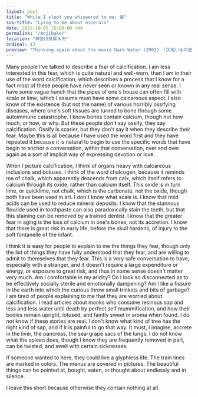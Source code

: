 ```yaml
---
layout: post
title: "While I slept you whispered to me: 妛"
sub-title: "Lying to me about minerals"
date: 2022-10-05 15:00:00 +09
permalink: "/mojibake/"
location: "神奈川県厚木市"
ordinal: 13
preview: "Thinking again about the movie Dark Water (2002) 「仄暗い水の底から」, which I have seen, but not Dark Water (2005) or Dark Waters (2019)."
---
```

Many people I've talked to describe a fear of calcification. I am less interested in this fear, which is quite natural and well-worn, than I am in their use of the word calcification, which describes a process that I know for a fact most of these people have never seen or known in any real sense. I have some vague hunch that the pipes of one's house can often fill with scale or lime, which I assume must have some calcareous aspect. I also know of the existence (but not the name) of various horribly ossifying diseases, where one's soft tissues are turned to bone through some autoimmune catastrophe. I know bones contain calcium, though not how much, or how, or why. But these people don't say ossify, they say calcification. Ossify is scarier, but they don't say it when they describe their fear. Maybe this is all because I have used the word first and they have repeated it because it is natural to begin to use the specific words that have begin to anchor a conversation, within that conversation, over and over again as a sort of implicit way of expressing devotion or love.

When I picture calcification, I think of organs heavy with calcareous inclusions and boluses. I think of the word chalcogen, because it reminds me of chalk, which apparently descends from calx, which itself refers to calcium through its oxide, rather than calcium itself. This oxide is in turn lime, or quicklime, not chalk, which is the carbonate, not the oxide, though both have been used in art. I don't know what scale is. I know that mild acids can be used to reduce mineral deposits. I know that the stannous flouride used in toothpaste can also paradoxically stain the teeth, but that this staining can be removed by a trained dentist. I know that the greater fear in aging is the loss of calcium in one's bones, not its accretion. I know that there is great risk in early life, before the skull hardens, of injury to the soft fontanelle of the infant.

I think it is easy for people to explain to me the things they fear, though only the list of things they have fully understood that they fear, and are willing to admit to themselves that they fear. This is a very safe conversation to have, especially with a stranger, and it doesn't require a large expenditure or energy, or exposure to great risk, and thus in some sense doesn't matter very much. Am I comfortable in my aridity? Do I look so disconnected as to be effectively socially sterile and emotionally dampening? Am I like a fissure in the earth into which the curious throw small trinkets and bits of garbage? I am tired of people explaining to me that they are worried about calcification. I read articles about monks who consume resinous sap and less and less water until death by perfect self mummification, and how their bodies remain upright, lotused, and faintly sweet in aroma when found. I do not know if these stories are real. I don't know what kind of tree has the right kind of sap, and if it is painful to go that way. It must, I imagine, accrete in the liver, the pancreas, the sea-grape sacs of the lungs. I do not know what the spleen does, though I know they are frequently removed in part, can be twisted, and swell with certain sicknesses.

If someone wanted to here, they could live a glyphless life. The train lines are marked in colors. The menus are covered in pictures. The beautiful things can be pointed at, bought, eaten, or thought about endlessly and in silence.

I leave this short because otherwise they contain nothing at all.